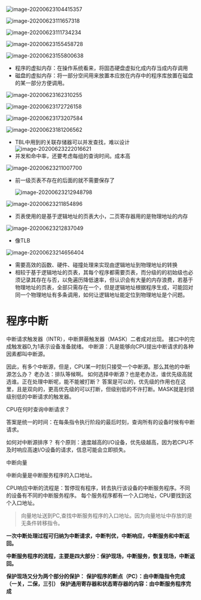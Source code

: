 ![image-20200623104415357](操作系统复习.assets\image-20200623104415357.png)

![image-20200623111657318](操作系统复习.assets\image-20200623111657318.png)

![image-20200623111734234](操作系统复习.assets\image-20200623111734234.png)

![image-20200623155458728](操作系统复习.assets\image-20200623155458728.png)

![image-20200623155800638](操作系统复习.assets\image-20200623155800638.png)

* 程序的虚拟内存：在操作系统看来，将固态硬盘虚拟化成内存当成内存调用
* 磁盘的虚拟内存：将一部分空间用来放置本应放在内存中的程序库放置在磁盘的某一部分方便调用。

![image-20200623162310255](操作系统复习.assets\image-20200623162310255.png)

![image-20200623172726158](操作系统复习.assets\image-20200623172726158.png)

![image-20200623173207584](操作系统复习.assets\image-20200623173207584.png)

![image-20200623181206562](操作系统复习.assets\image-20200623181206562.png)

* TBL中用到的关联存储器可以并发查找，难以设计
  ![image-20200623222016621](操作系统复习.assets\image-20200623222016621.png)
* 并发和命中率，还要考虑每组的查询时间。成本高

![image-20200623211007700](操作系统复习.assets\image-20200623211007700.png)

* 前一级页表不存在的后面的就不需要保存了

  ![image-20200623212948798](操作系统复习.assets\image-20200623212948798.png)

![image-20200623211854896](操作系统复习.assets\image-20200623211854896.png)

* 页表使用的是基于逻辑地址的页表大小，二页寄存器用的是物理地址的内存

![image-20200623212837049](操作系统复习.assets\image-20200623212837049.png)

* 像TLB

![image-20200623214656404](操作系统复习.assets\image-20200623214656404.png)

* 需要高效的函数、硬件、碰撞处理来实现由逻辑地址到物理地址的转换
* 相较于基于逻辑地址的页表，其每个程序都需要页表，而分级的的初始级也必须记录其存在与否，以免遍历降低速率，但认识会有大量的内存浪费，若基于物理地址的页表，全部只需存在一个，但是逻辑地址根据程序生成，可能回对同一个物理地址有多条调用，如何让逻辑地址能定位到物理地址是个问题。



# 程序中断

中断请求触发器（INTR），中断屏蔽触发器（MASK）二者成对出现。
接口中的完成触发器D,为1表示设备准备就绪。
中断源：凡是能够向CPU提出中断请求的各种因素都叫中断源。

因此，有多个中断源，但是，CPU某一时刻只接受一个中断源。那么其他的中断源怎么办？
老办法：排队等候啊。
如何选择中断源？也是老办法，谁优先级高就选谁。正在处理中断呢，能不能被打断？
答案是可以的，优先级的作用也在这里，且是双向的，更高优先级的可以打断，但级别低的不许打断。MASK就是封锁级别低的中断请求的触发器。

CPU在何时查询中断请求？

答案是统一的时间：在每条指令执行阶段的最后时刻，查询所有的设备时候有中断请求。

如何对中断源排序？
有个原则：速度越高的I/O设备，优先级越高，因为若CPU不及时响应高速I/O设备的请求，信息可能会立即损失。

中断向量

中断向量是中断服务程序的入口地址。

CPU响应中断的流程是：暂停现有程序，转去执行该设备的中断服务程序。不同的设备有不同的中断服务程序。
每个服务程序都有一个入口地址，CPU要找到这个入口地址。

> 向量地址送到PC,查找中断服务程序的入口地址。因为向量地址中存放的是无条件转移指令。

**一次中断处理过程可归纳为中断请求，中断判优，中断响应，中断服务和中断返回。**

**中断服务程序的流程，主要是四大部分：保护现场，中断服务，恢复现场，中断返回。**

**保护现场又分为两个部分的保护：**
**保护程序的断点（PC）：由中断隐指令完成（一关，二保，三引）**
**保护通用寄存器和状态寄存器的内容：由中断服务程序完成**